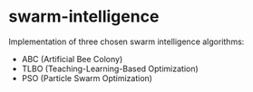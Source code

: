 # swarm-intelligence

Implementation of three chosen swarm intelligence algorithms:
* ABC (Artificial Bee Colony)
* TLBO (Teaching-Learning-Based Optimization)
* PSO (Particle Swarm Optimization)
